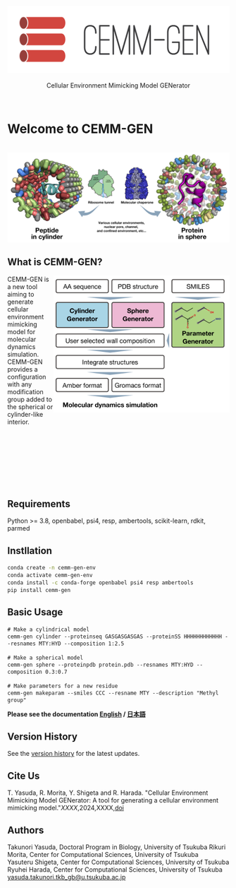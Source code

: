 <p align="center"><br><img src="./cemm-gen_logo_horizontal.png" width="512px"><br><br>
Cellular Environment Mimicking Model GENerator <br><br><br></p>

# Welcome to CEMM-GEN
<p align="center"><br><img src="./cemm-gen_main.png" width="800px"></p>


## What is CEMM-GEN?
<img src="./cemm-gen_scheme.png" align="right" width="400px">
CEMM-GEN is a new tool aiming to generate cellular environment mimicking model for molecular dynamics simulation. CEMM-GEN provides a configuration with any modification group added to the spherical or cylinder-like interior. 
<br><br><br><br><br><br><br><br><br>

## Requirements
Python >= 3.8, openbabel, psi4, resp, ambertools, scikit-learn, rdkit, parmed 

## Instllation 
```sh
conda create -n cemm-gen-env
conda activate cemm-gen-env
conda install -c conda-forge openbabel psi4 resp ambertools
pip install cemm-gen
```
## Basic Usage
```sh:available_sub-commands
# Make a cylindrical model
cemm-gen cylinder --proteinseq GASGASGASGAS --proteinSS HHHHHHHHHHHH --resnames MTY:HYD --composition 1:2.5

# Make a spherical model
cemm-gen sphere --proteinpdb protein.pdb --resnames MTY:HYD --composition 0.3:0.7

# Make parameters for a new residue
cemm-gen makeparam --smiles CCC --resname MTY --description "Methyl group"
```

**Please see the documentation [English](https://github.com/y4suda/CEMM-GEN/blob/main/tutorial_en.md) / [日本語](https://github.com/y4suda/CEMM-GEN/blob/main/tutorial_ja.md)**

## Version History
See the [version history](./version_history.md) for the latest updates.

## Cite Us
T. Yasuda, R. Morita, Y. Shigeta and R. Harada. "Cellular Environment Mimicking Model GENerator: A tool for generating a cellular environment mimicking model."*XXXX*,2024,XXXX,[doi](https://XXX)

## Authors
Takunori Yasuda, Doctoral Program in Biology, University of Tsukuba
Rikuri Morita, Center for Computational Sciences, University of Tsukuba  
Yasuteru Shigeta, Center for Computational Sciences, University of Tsukuba  
Ryuhei Harada, Center for Computational Sciences, University of Tsukuba  
yasuda.takunori.tkb_gb@u.tsukuba.ac.jp 
